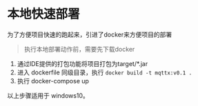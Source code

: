 # 本地快速部署
为了方便项目快速的跑起来，引进了docker来方便项目的部署

> 执行本地部署动作前，需要先下载docker

1. 通过IDE提供的打包功能将项目打包为target/*.jar
2. 进入 dockerfile 同级目录，执行 `docker build -t mqttx:v0.1 .`
3. 执行 docker-compose up

以上步骤适用于 windows10。